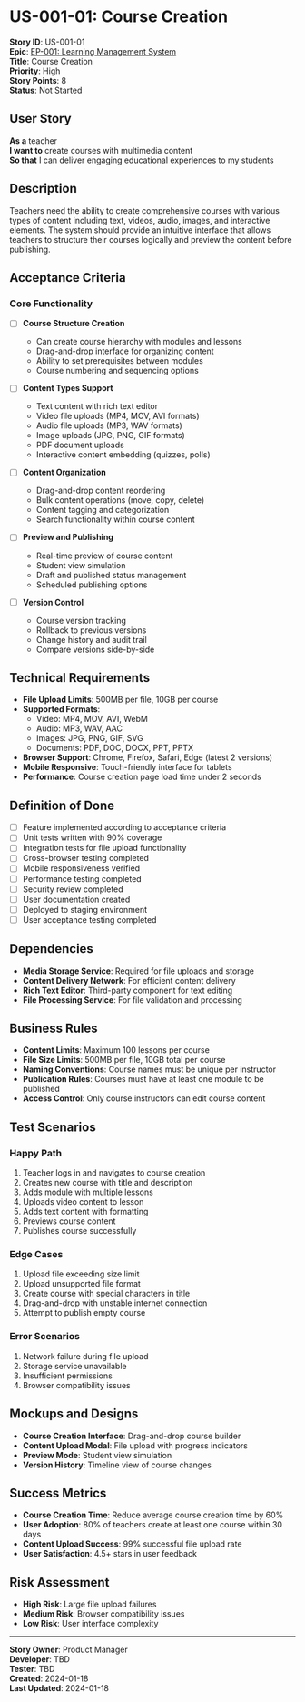 # US-001-01: Course Creation

**Story ID**: US-001-01  
**Epic**: [EP-001: Learning Management System](../epics/EP-001-LMS.md)  
**Title**: Course Creation  
**Priority**: High  
**Story Points**: 8  
**Status**: Not Started  

## User Story

**As a** teacher  
**I want to** create courses with multimedia content  
**So that** I can deliver engaging educational experiences to my students  

## Description

Teachers need the ability to create comprehensive courses with various types of content including text, videos, audio, images, and interactive elements. The system should provide an intuitive interface that allows teachers to structure their courses logically and preview the content before publishing.

## Acceptance Criteria

### Core Functionality
- [ ] **Course Structure Creation**
  - Can create course hierarchy with modules and lessons
  - Drag-and-drop interface for organizing content
  - Ability to set prerequisites between modules
  - Course numbering and sequencing options

- [ ] **Content Types Support**
  - Text content with rich text editor
  - Video file uploads (MP4, MOV, AVI formats)
  - Audio file uploads (MP3, WAV formats)
  - Image uploads (JPG, PNG, GIF formats)
  - PDF document uploads
  - Interactive content embedding (quizzes, polls)

- [ ] **Content Organization**
  - Drag-and-drop content reordering
  - Bulk content operations (move, copy, delete)
  - Content tagging and categorization
  - Search functionality within course content

- [ ] **Preview and Publishing**
  - Real-time preview of course content
  - Student view simulation
  - Draft and published status management
  - Scheduled publishing options

- [ ] **Version Control**
  - Course version tracking
  - Rollback to previous versions
  - Change history and audit trail
  - Compare versions side-by-side

## Technical Requirements

- **File Upload Limits**: 500MB per file, 10GB per course
- **Supported Formats**: 
  - Video: MP4, MOV, AVI, WebM
  - Audio: MP3, WAV, AAC
  - Images: JPG, PNG, GIF, SVG
  - Documents: PDF, DOC, DOCX, PPT, PPTX
- **Browser Support**: Chrome, Firefox, Safari, Edge (latest 2 versions)
- **Mobile Responsive**: Touch-friendly interface for tablets
- **Performance**: Course creation page load time under 2 seconds

## Definition of Done

- [ ] Feature implemented according to acceptance criteria
- [ ] Unit tests written with 90% coverage
- [ ] Integration tests for file upload functionality
- [ ] Cross-browser testing completed
- [ ] Mobile responsiveness verified
- [ ] Performance testing completed
- [ ] Security review completed
- [ ] User documentation created
- [ ] Deployed to staging environment
- [ ] User acceptance testing completed

## Dependencies

- **Media Storage Service**: Required for file uploads and storage
- **Content Delivery Network**: For efficient content delivery
- **Rich Text Editor**: Third-party component for text editing
- **File Processing Service**: For file validation and processing

## Business Rules

- **Content Limits**: Maximum 100 lessons per course
- **File Size Limits**: 500MB per file, 10GB total per course
- **Naming Conventions**: Course names must be unique per instructor
- **Publication Rules**: Courses must have at least one module to be published
- **Access Control**: Only course instructors can edit course content

## Test Scenarios

### Happy Path
1. Teacher logs in and navigates to course creation
2. Creates new course with title and description
3. Adds module with multiple lessons
4. Uploads video content to lesson
5. Adds text content with formatting
6. Previews course content
7. Publishes course successfully

### Edge Cases
1. Upload file exceeding size limit
2. Upload unsupported file format
3. Create course with special characters in title
4. Drag-and-drop with unstable internet connection
5. Attempt to publish empty course

### Error Scenarios
1. Network failure during file upload
2. Storage service unavailable
3. Insufficient permissions
4. Browser compatibility issues

## Mockups and Designs

- **Course Creation Interface**: Drag-and-drop course builder
- **Content Upload Modal**: File upload with progress indicators
- **Preview Mode**: Student view simulation
- **Version History**: Timeline view of course changes

## Success Metrics

- **Course Creation Time**: Reduce average course creation time by 60%
- **User Adoption**: 80% of teachers create at least one course within 30 days
- **Content Upload Success**: 99% successful file upload rate
- **User Satisfaction**: 4.5+ stars in user feedback

## Risk Assessment

- **High Risk**: Large file upload failures
- **Medium Risk**: Browser compatibility issues
- **Low Risk**: User interface complexity

---

**Story Owner**: Product Manager  
**Developer**: TBD  
**Tester**: TBD  
**Created**: 2024-01-18  
**Last Updated**: 2024-01-18